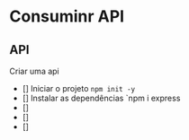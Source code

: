 #   Consuminr API


##  API

Criar uma api
-  []  Iniciar o projeto `npm init -y`
-  []  Instalar as dependências `npm i express
-  []  
-  []  
-  []  

##

##